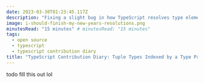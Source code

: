 ```yaml
---
date: 2023-03-30T01:23:45.117Z
description: "Fixing a slight bug in how TypeScript resolves type elements of tuple types indexed by type parameters."
image: i-should-finish-my-new-years-resolutions.png
minutesRead: "15 minutes" # minutesRead: "15 minutes"
tags:
  - open source
  - typescript
  - typescript contribution diary
title: "TypeScript Contribution Diary: Tuple Types Indexed by a Type Parameter"
---
```


todo fill this out lol
